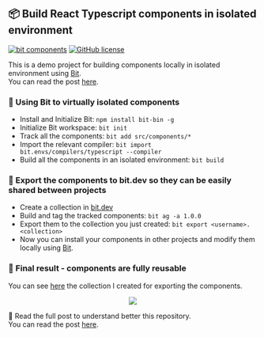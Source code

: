 ## 📦 Build React Typescript components in isolated environment
[![bit components](https://img.shields.io/badge/dynamic/json.svg?color=6e3991&label=bit%20components&query=payload.totalComponents&url=https%3A%2F%2Fapi.bit.dev%2Fscope%2Fjoshk%2Fbuild-react-typescript-components-in-isolation)](https://bit.dev/joshk/build-react-typescript-components-in-isolation)
[![GitHub license](https://img.shields.io/badge/license-MIT-blue.svg)](https://github.com/JoshK2/build-react-typescript-components-in-isolation/blob/master/LICENSE)

This is a demo project for building components locally in isolated environment using [Bit](https://github.com/teambit/bit).  
You can read the post [here]().  

### 👾 Using Bit to virtually isolated components

- Install and Initialize Bit: `npm install bit-bin -g`
- Initialize Bit workspace: `bit init`
- Track all the components: `bit add src/components/*`
- Import the relevant compiler: `bit import bit.envs/compilers/typescript --compiler`
- Build all the components in an isolated environment: `bit build` 

### 🚀 Export the components to bit.dev so they can be easily shared between projects

- Create a collection in [bit.dev](https://bit.dev/~create-collection)
- Build and tag the tracked components: `bit ag -a 1.0.0`
- Export them to the collection you just created: `bit export <username>.<collection>`
- Now you can install your components in other projects and modify them locally using [Bit](https://github.com/teambit/bit). 

### 🍾 Final result - components are fully reusable

You can see [here](https://bit.dev/joshk/build-react-typescript-components-in-isolation) the collection I created for exporting the components.

<p align="center">
  <a href="https://bit.dev/joshk/build-react-typescript-components-in-isolation"><img src="https://i.imagesup.co/images2/e8b390a2dd284c3bed26c8374cff190f7a931b04.png"></a>
</p>

📖 Read the full post to understand better this repository.  
You can read the post [here]().  

